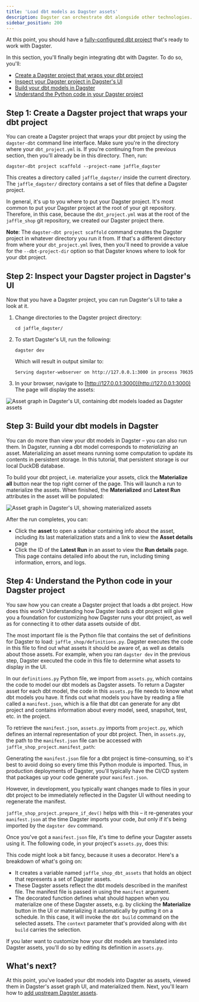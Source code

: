 ```yaml
---
title: 'Load dbt models as Dagster assets'
description: Dagster can orchestrate dbt alongside other technologies.
sidebar_position: 200
---
```


At this point, you should have a [fully-configured dbt project](/integrations/libraries/dbt/using-dbt-with-dagster/set-up-dbt-project) that's ready to work with Dagster.

In this section, you'll finally begin integrating dbt with Dagster. To do so, you'll:

- [Create a Dagster project that wraps your dbt project](#step-1-create-a-dagster-project-that-wraps-your-dbt-project)
- [Inspect your Dagster project in Dagster's UI](#step-2-inspect-your-dagster-project-in-dagsters-ui)
- [Build your dbt models in Dagster](#step-3-build-your-dbt-models-in-dagster)
- [Understand the Python code in your Dagster project](#step-4-understand-the-python-code-in-your-dagster-project)

## Step 1: Create a Dagster project that wraps your dbt project

You can create a Dagster project that wraps your dbt project by using the `dagster-dbt` command line interface. Make sure you're in the directory where your `dbt_project.yml` is. If you're continuing from the previous section, then you'll already be in this directory. Then, run:

```shell
dagster-dbt project scaffold --project-name jaffle_dagster
```

This creates a directory called `jaffle_dagster/` inside the current directory. The `jaffle_dagster/` directory contains a set of files that define a Dagster project.

In general, it's up to you where to put your Dagster project. It's most common to put your Dagster project at the root of your git repository. Therefore, in this case, because the `dbt_project.yml` was at the root of the `jaffle_shop` git repository, we created our Dagster project there.

**Note**: The `dagster-dbt project scaffold` command creates the Dagster project in whatever directory you run it from. If that's a different directory from where your `dbt_project.yml` lives, then you'll need to provide a value for the `--dbt-project-dir` option so that Dagster knows where to look for your dbt project.

## Step 2: Inspect your Dagster project in Dagster's UI

Now that you have a Dagster project, you can run Dagster's UI to take a look at it.

1. Change directories to the Dagster project directory:

   ```shell
   cd jaffle_dagster/
   ```

2. To start Dagster's UI, run the following:

   ```shell
   dagster dev
   ```

   Which will result in output similar to:

   ```shell
   Serving dagster-webserver on http://127.0.0.1:3000 in process 70635
   ```

3. In your browser, navigate to [http://127.0.0.1:3000](http://127.0.0.1:3000) The page will display the assets:

![Asset graph in Dagster's UI, containing dbt models loaded as Dagster assets](/images/integrations/dbt/using-dbt-with-dagster/load-dbt-models/asset-graph.png)

## Step 3: Build your dbt models in Dagster

You can do more than view your dbt models in Dagster – you can also run them. In Dagster, running a dbt model corresponds to _materializing_ an asset. Materializing an asset means running some computation to update its contents in persistent storage. In this tutorial, that persistent storage is our local DuckDB database.

To build your dbt project, i.e. materialize your assets, click the **Materialize all** button near the top right corner of the page. This will launch a run to materialize the assets. When finished, the **Materialized** and **Latest Run** attributes in the asset will be populated:

![Asset graph in Dagster's UI, showing materialized assets](/images/integrations/dbt/using-dbt-with-dagster/load-dbt-models/asset-graph-materialized.png)

After the run completes, you can:

- Click the **asset** to open a sidebar containing info about the asset, including its last materialization stats and a link to view the **Asset details** page
- Click the ID of the **Latest Run** in an asset to view the **Run details** page. This page contains detailed info about the run, including timing information, errors, and logs.

## Step 4: Understand the Python code in your Dagster project

You saw how you can create a Dagster project that loads a dbt project. How does this work? Understanding how Dagster loads a dbt project will give you a foundation for customizing how Dagster runs your dbt project, as well as for connecting it to other data assets outside of dbt.

The most important file is the Python file that contains the set of definitions for Dagster to load: `jaffle_shop/definitions.py`. Dagster executes the code in this file to find out what assets it should be aware of, as well as details about those assets. For example, when you ran `dagster dev` in the previous step, Dagster executed the code in this file to determine what assets to display in the UI.

In our `definitions.py` Python file, we import from `assets.py`, which contains the code to model our dbt models as Dagster assets. To return a Dagster asset for each dbt model, the code in this `assets.py` file needs to know what dbt models you have. It finds out what models you have by reading a file called a `manifest.json`, which is a file that dbt can generate for any dbt project and contains information about every model, seed, snapshot, test, etc. in the project.

To retrieve the `manifest.json`, `assets.py` imports from `project.py`, which defines an internal representation of your dbt project. Then, in `assets.py`, the path to the `manifest.json` file can be accessed with `jaffle_shop_project.manifest_path`:

<CodeExample path="docs_snippets/docs_snippets/integrations/dbt/tutorial/load_dbt_models/project.py" startAfter="start_load_project" endBefore="end_load_project" />

Generating the `manifest.json` file for a dbt project is time-consuming, so it's best to avoid doing so every time this Python module is imported. Thus, in production deployments of Dagster, you'll typically have the CI/CD system that packages up your code generate your `manifest.json`.

However, in development, you typically want changes made to files in your dbt project to be immediately reflected in the Dagster UI without needing to regenerate the manifest.

`jaffle_shop_project.prepare_if_dev()` helps with this – it re-generates your `manifest.json` at the time Dagster imports your code, _but_ only if it's being imported by the `dagster dev` command.

Once you've got a `manifest.json` file, it's time to define your Dagster assets using it. The following code, in your project's `assets.py`, does this:

<CodeExample path="docs_snippets/docs_snippets/integrations/dbt/tutorial/load_dbt_models/assets.py" startAfter="start_dbt_assets" endBefore="end_dbt_assets" />

This code might look a bit fancy, because it uses a decorator. Here's a breakdown of what's going on:

- It creates a variable named `jaffle_shop_dbt_assets` that holds an object that represents a set of Dagster assets.
- These Dagster assets reflect the dbt models described in the manifest file. The manifest file is passed in using the `manifest` argument.
- The decorated function defines what should happen when you materialize one of these Dagster assets, e.g. by clicking the **Materialize** button in the UI or materializing it automatically by putting it on a schedule. In this case, it will invoke the `dbt build` command on the selected assets. The `context` parameter that's provided along with `dbt build` carries the selection.

If you later want to customize how your dbt models are translated into Dagster assets, you'll do so by editing its definition in `assets.py`.

## What's next?

At this point, you've loaded your dbt models into Dagster as assets, viewed them in Dagster's asset graph UI, and materialized them. Next, you'll learn how to [add upstream Dagster assets](/integrations/libraries/dbt/using-dbt-with-dagster/upstream-assets).
